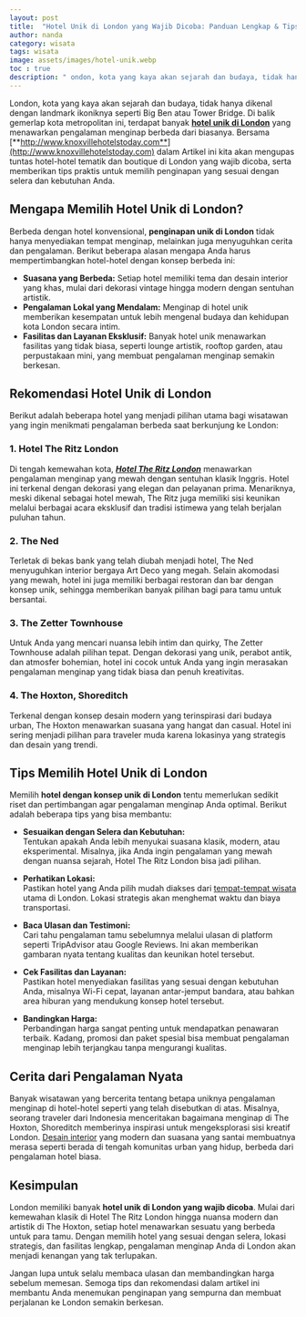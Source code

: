 ```yaml
---
layout: post
title:  "Hotel Unik di London yang Wajib Dicoba: Panduan Lengkap & Tips Memilih"
author: nanda
category: wisata
tags: wisata
image: assets/images/hotel-unik.webp
toc : true
description: " ondon, kota yang kaya akan sejarah dan budaya, tidak hanya dikenal dengan landmark ikoniknya seperti Big Ben atau Tower Bridge. Di balik gemerlap kota metropolitan ini, terdapat banyak hotel unik di london"
---
```


London, kota yang kaya akan sejarah dan budaya, tidak hanya dikenal dengan landmark ikoniknya seperti Big Ben atau Tower Bridge. Di balik gemerlap kota metropolitan ini, terdapat banyak **[hotel unik di London](https://pediaku.id/hotel-unik-di-london/)** yang menawarkan pengalaman menginap berbeda dari biasanya. Bersama [**http://www.knoxvillehotelstoday.com**](http://www.knoxvillehotelstoday.com) dalam Artikel ini kita akan mengupas tuntas hotel-hotel tematik dan boutique di London yang wajib dicoba, serta memberikan tips praktis untuk memilih penginapan yang sesuai dengan selera dan kebutuhan Anda.

## Mengapa Memilih Hotel Unik di London?

Berbeda dengan hotel konvensional, **penginapan unik di London** tidak hanya menyediakan tempat menginap, melainkan juga menyuguhkan cerita dan pengalaman. Berikut beberapa alasan mengapa Anda harus mempertimbangkan hotel-hotel dengan konsep berbeda ini:

- **Suasana yang Berbeda:** Setiap hotel memiliki tema dan desain interior yang khas, mulai dari dekorasi vintage hingga modern dengan sentuhan artistik.
- **Pengalaman Lokal yang Mendalam:** Menginap di hotel unik memberikan kesempatan untuk lebih mengenal budaya dan kehidupan kota London secara intim.
- **Fasilitas dan Layanan Eksklusif:** Banyak hotel unik menawarkan fasilitas yang tidak biasa, seperti lounge artistik, rooftop garden, atau perpustakaan mini, yang membuat pengalaman menginap semakin berkesan.

## Rekomendasi Hotel Unik di London

Berikut adalah beberapa hotel yang menjadi pilihan utama bagi wisatawan yang ingin menikmati pengalaman berbeda saat berkunjung ke London:

### 1. Hotel The Ritz London

Di tengah kemewahan kota, [***Hotel The Ritz London***](http://www.knoxvillehotelstoday.com/eropa/eropa-hotel-the-ritz-london-london-inggris-%f0%9f%87%ac%f0%9f%87%a7/) menawarkan pengalaman menginap yang mewah dengan sentuhan klasik Inggris. Hotel ini terkenal dengan dekorasi yang elegan dan pelayanan prima. Menariknya, meski dikenal sebagai hotel mewah, The Ritz juga memiliki sisi keunikan melalui berbagai acara eksklusif dan tradisi istimewa yang telah berjalan puluhan tahun.

### 2. The Ned

Terletak di bekas bank yang telah diubah menjadi hotel, The Ned menyuguhkan interior bergaya Art Deco yang megah. Selain akomodasi yang mewah, hotel ini juga memiliki berbagai restoran dan bar dengan konsep unik, sehingga memberikan banyak pilihan bagi para tamu untuk bersantai.

### 3. The Zetter Townhouse

Untuk Anda yang mencari nuansa lebih intim dan quirky, The Zetter Townhouse adalah pilihan tepat. Dengan dekorasi yang unik, perabot antik, dan atmosfer bohemian, hotel ini cocok untuk Anda yang ingin merasakan pengalaman menginap yang tidak biasa dan penuh kreativitas.

### 4. The Hoxton, Shoreditch

Terkenal dengan konsep desain modern yang terinspirasi dari budaya urban, The Hoxton menawarkan suasana yang hangat dan casual. Hotel ini sering menjadi pilihan para traveler muda karena lokasinya yang strategis dan desain yang trendi.

## Tips Memilih Hotel Unik di London

Memilih **hotel dengan konsep unik di London** tentu memerlukan sedikit riset dan pertimbangan agar pengalaman menginap Anda optimal. Berikut adalah beberapa tips yang bisa membantu:

- **Sesuaikan dengan Selera dan Kebutuhan:**  
  Tentukan apakah Anda lebih menyukai suasana klasik, modern, atau eksperimental. Misalnya, jika Anda ingin pengalaman yang mewah dengan nuansa sejarah, Hotel The Ritz London bisa jadi pilihan.

- **Perhatikan Lokasi:**  
  Pastikan hotel yang Anda pilih mudah diakses dari [tempat-tempat wisata](https://pediaku.id/wisata-edukasi-ramah-anak/) utama di London. Lokasi strategis akan menghemat waktu dan biaya transportasi.

- **Baca Ulasan dan Testimoni:**  
  Cari tahu pengalaman tamu sebelumnya melalui ulasan di platform seperti TripAdvisor atau Google Reviews. Ini akan memberikan gambaran nyata tentang kualitas dan keunikan hotel tersebut.

- **Cek Fasilitas dan Layanan:**  
  Pastikan hotel menyediakan fasilitas yang sesuai dengan kebutuhan Anda, misalnya Wi-Fi cepat, layanan antar-jemput bandara, atau bahkan area hiburan yang mendukung konsep hotel tersebut.

- **Bandingkan Harga:**  
  Perbandingan harga sangat penting untuk mendapatkan penawaran terbaik. Kadang, promosi dan paket spesial bisa membuat pengalaman menginap lebih terjangkau tanpa mengurangi kualitas.

## Cerita dari Pengalaman Nyata

Banyak wisatawan yang bercerita tentang betapa uniknya pengalaman menginap di hotel-hotel seperti yang telah disebutkan di atas. Misalnya, seorang traveler dari Indonesia menceritakan bagaimana menginap di The Hoxton, Shoreditch memberinya inspirasi untuk mengeksplorasi sisi kreatif London. [Desain interior](https://pediaku.id/desain-gedung-tk-minimanlis/) yang modern dan suasana yang santai membuatnya merasa seperti berada di tengah komunitas urban yang hidup, berbeda dari pengalaman hotel biasa.

## Kesimpulan

London memiliki banyak **hotel unik di London yang wajib dicoba**. Mulai dari kemewahan klasik di Hotel The Ritz London hingga nuansa modern dan artistik di The Hoxton, setiap hotel menawarkan sesuatu yang berbeda untuk para tamu. Dengan memilih hotel yang sesuai dengan selera, lokasi strategis, dan fasilitas lengkap, pengalaman menginap Anda di London akan menjadi kenangan yang tak terlupakan.

Jangan lupa untuk selalu membaca ulasan dan membandingkan harga sebelum memesan. Semoga tips dan rekomendasi dalam artikel ini membantu Anda menemukan penginapan yang sempurna dan membuat perjalanan ke London semakin berkesan.

